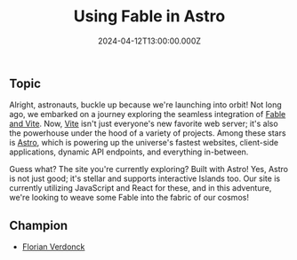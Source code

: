 ﻿---
title: "Using Fable in Astro"
preview: "Using Fable in Astro"
isDraft: true
date: 2024-04-12T13:00:00.000Z
slug: "2024/04/12"
champion: "Florian Verdonck"
zoomLink: "https://us06web.zoom.us/j/82044654575?pwd=PumXA7A8qtEug22wrKpx43kXGIypKI.1"
zoomPasscode: "astro"
issueLink: ""
company: "https://nojaf.com"
youtubeId: ""
---

## Topic

Alright, astronauts, buckle up because we're launching into orbit! Not long ago, we embarked on a journey exploring the seamless integration of [Fable and Vite](./2023-02-23.md). Now, [Vite](https://vitejs.dev/) isn't just everyone's new favorite web server; it's also the powerhouse under the hood of a variety of projects. Among these stars is [Astro](https://astro.build/), which is powering up the universe's fastest websites, client-side applications, dynamic API endpoints, and everything in-between.

Guess what? The site you're currently exploring? Built with Astro! Yes, Astro is not just good; it's stellar and supports interactive Islands too. Our site is currently utilizing JavaScript and React for these, and in this adventure, we're looking to weave some Fable into the fabric of our cosmos!

## Champion

- [Florian Verdonck](https://github.com/nojaf)
